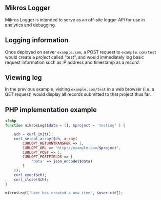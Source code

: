 ## Mikros Logger

Mikros Logger is intended to serve as an off-site logger API for use in analytics and debugging.

## Logging information

Once deployed on server `example.com`, a POST request to `example.com/test` would create a *project* called
"test", and would immediately log basic request information such as IP address and timestamp as a *record*.

## Viewing log

In the previous example, visiting `example.com/test` in a web browser (i.e. a GET request) would display all records
submitted to that project thus far.

## PHP implementation example

```php
<?php
function mikrosLog($data = [], $project = 'testLog' ) {

    $ch = curl_init();
    curl_setopt_array($ch, array(
        CURLOPT_RETURNTRANSFER => 1,
        CURLOPT_URL => "http://example.com/$project",
        CURLOPT_POST => 1,
        CURLOPT_POSTFIELDS => [
            'data' => json_encode($data)
        ]
    ));
    curl_exec($ch);
    curl_close($ch);
}

mikrosLog(['User has created a new item', $user->id]);
```